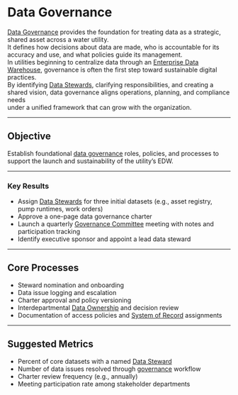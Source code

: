 # Data Governance

[Data Governance](../glossary.md#data-governance) provides the foundation for treating data as a strategic, shared asset across a water utility.  
It defines how decisions about data are made, who is accountable for its accuracy and use, and what policies guide its management.  
In utilities beginning to centralize data through an [Enterprise Data Warehouse](../glossary.md#data-warehouse-edw), governance is often the first step toward sustainable digital practices.  
By identifying [Data Stewards](../glossary.md#data-steward), clarifying responsibilities, and creating a shared vision, data governance aligns operations, planning, and compliance needs  
under a unified framework that can grow with the organization.

---

## Objective

Establish foundational [data governance](../glossary.md#data-governance) roles, policies, and processes to support the launch and sustainability of the utility’s EDW.

---

### Key Results

- Assign [Data Stewards](../glossary.md#data-steward) for three initial datasets (e.g., asset registry, pump runtimes, work orders)  
- Approve a one-page data governance charter  
- Launch a quarterly [Governance Committee](../glossary.md#governance-committee) meeting with notes and participation tracking  
- Identify executive sponsor and appoint a lead data steward  

---

## Core Processes

- Steward nomination and onboarding  
- Data issue logging and escalation  
- Charter approval and policy versioning  
- Interdepartmental [Data Ownership](../glossary.md#data-owner) and decision review  
- Documentation of access policies and [System of Record](../glossary.md#system-of-record) assignments  

---

## Suggested Metrics

- Percent of core datasets with a named [Data Steward](../glossary.md#data-steward)  
- Number of data issues resolved through [governance](../glossary.md#data-governance) workflow  
- Charter review frequency (e.g., annually)  
- Meeting participation rate among stakeholder departments